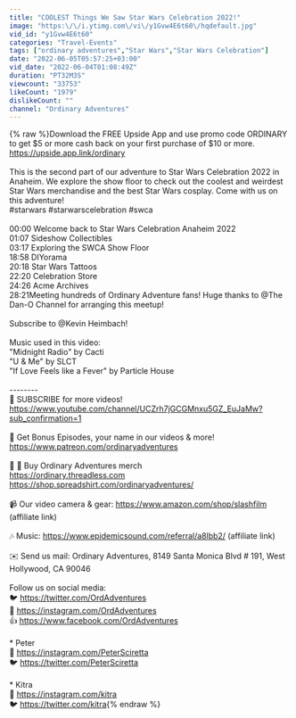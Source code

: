 ```yaml
---
title: "COOLEST Things We Saw Star Wars Celebration 2022!"
image: "https:\/\/i.ytimg.com\/vi\/y1Gvw4E6t60\/hqdefault.jpg"
vid_id: "y1Gvw4E6t60"
categories: "Travel-Events"
tags: ["ordinary adventures","Star Wars","Star Wars Celebration"]
date: "2022-06-05T05:57:25+03:00"
vid_date: "2022-06-04T01:08:49Z"
duration: "PT32M3S"
viewcount: "33753"
likeCount: "1979"
dislikeCount: ""
channel: "Ordinary Adventures"
---
```

{% raw %}Download the FREE Upside App and use promo code ORDINARY to get $5  or more cash back on your first purchase of $10 or more.<br /><a rel="nofollow" target="blank" href="https://upside.app.link/ordinary">https://upside.app.link/ordinary</a><br /><br />This is the second part of our adventure to Star Wars Celebration 2022 in Anaheim. We explore the show floor to check out the coolest and weirdest Star Wars merchandise and the best Star Wars cosplay. Come with us on this adventure!<br />#starwars  #starwarscelebration #swca <br /><br />00:00 Welcome back to Star Wars Celebration Anaheim 2022<br />01:07 Sideshow Collectibles <br />03:17 Exploring the SWCA Show Floor<br />18:58 DIYorama<br />20:18 Star Wars Tattoos<br />22:20 Celebration Store <br />24:26 Acme Archives <br />28:21Meeting hundreds of Ordinary Adventure fans! Huge thanks to  @The Dan-O Channel  for arranging this meetup!<br /><br />Subscribe to @Kevin Heimbach!<br /><br />Music used in this video:<br />&quot;Midnight Radio&quot; by Cacti<br />&quot;U &amp; Me&quot; by SLCT <br />&quot;If Love Feels like a Fever&quot; by Particle House<br /><br />--------<br />🙏 SUBSCRIBE for more videos! <a rel="nofollow" target="blank" href="https://www.youtube.com/channel/UCZrh7jGCGMnxu5GZ_EuJaMw?sub_confirmation=1">https://www.youtube.com/channel/UCZrh7jGCGMnxu5GZ_EuJaMw?sub_confirmation=1</a><br /><br />👏 Get Bonus Episodes, your name in our videos &amp; more!<br /><a rel="nofollow" target="blank" href="https://www.patreon.com/ordinaryadventures">https://www.patreon.com/ordinaryadventures</a><br /><br />👕 🧢 Buy Ordinary Adventures merch <br /><a rel="nofollow" target="blank" href="https://ordinary.threadless.com">https://ordinary.threadless.com</a><br /><a rel="nofollow" target="blank" href="https://shop.spreadshirt.com/ordinaryadventures/">https://shop.spreadshirt.com/ordinaryadventures/</a><br /><br />📹 Our video camera &amp; gear: <a rel="nofollow" target="blank" href="https://www.amazon.com/shop/slashfilm">https://www.amazon.com/shop/slashfilm</a> (affiliate link)<br /><br />🎶 Music: <a rel="nofollow" target="blank" href="https://www.epidemicsound.com/referral/a8lbb2/">https://www.epidemicsound.com/referral/a8lbb2/</a> (affiliate link)<br /><br />✉️ Send us mail: Ordinary Adventures, 8149 Santa Monica Blvd # 191, West Hollywood, CA 90046<br /><br />Follow us on social media:<br />🐦 <a rel="nofollow" target="blank" href="https://twitter.com/OrdAdventures">https://twitter.com/OrdAdventures</a><br />📸 <a rel="nofollow" target="blank" href="https://instagram.com/OrdAdventures">https://instagram.com/OrdAdventures</a><br />👍 <a rel="nofollow" target="blank" href="https://www.facebook.com/OrdAdventures">https://www.facebook.com/OrdAdventures</a><br /><br />* Peter<br />📸 <a rel="nofollow" target="blank" href="https://instagram.com/PeterSciretta">https://instagram.com/PeterSciretta</a><br />🐦 <a rel="nofollow" target="blank" href="https://twitter.com/PeterSciretta">https://twitter.com/PeterSciretta</a><br /><br />* Kitra<br />📸 <a rel="nofollow" target="blank" href="https://instagram.com/kitra">https://instagram.com/kitra</a><br />🐦 <a rel="nofollow" target="blank" href="https://twitter.com/kitra">https://twitter.com/kitra</a>{% endraw %}

